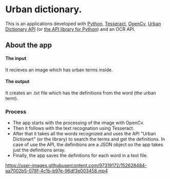 # Urban dictionary.
This is an applications developed with [Python](https://www.python.org/ "Python"), [Tesseract](https://tesseract-ocr.github.io/tessdoc/Home.html "Tesseract"), [OpenCv](https://opencv.org/ "OpenCv"), [Urban Dictionary API](https://www.urbandictionary.com/ "Urban Dictionary API") (or [the API library for Python](https://pypi.org/project/urbandictionary/#description "the API library for Python")) and an OCR API.
## About the app
#### The input
It recieves an image which has urban terms inside.
#### The output
It creates an .txt file which has the definitions from the word (the urban term).
### Process
- The app starts with the processing of the image with OpenCv.
- Then it follows with the text recognation using Tesseract.
- After that it takes all the words recognized and uses the API "Urban Dictionart" (or the library) to search the terms and get the definitions.
In case of use the API, the definitions are a JSON object so the app takes just the definitions array.
- Finally, the app saves the definitions for each word in a text file.




https://user-images.githubusercontent.com/97319172/152628484-aa7002b5-078f-4c1b-b97e-96df3e003458.mp4

